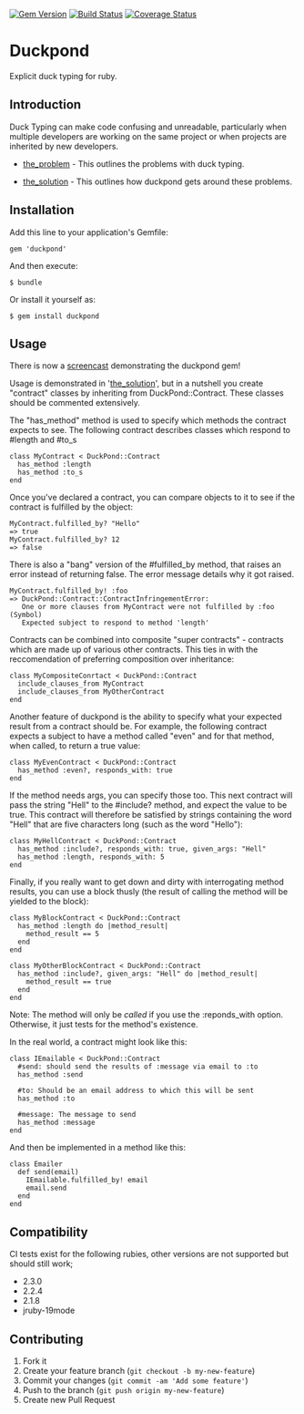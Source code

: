 [![Gem Version](https://badge.fury.io/rb/duckpond.svg)](http://badge.fury.io/rb/duckpond)
[![Build Status](https://travis-ci.org/mikeyhogarth/duckpond.svg?branch=master)](https://travis-ci.org/mikeyhogarth/duckpond)
[![Coverage Status](https://img.shields.io/coveralls/mikeyhogarth/duckpond.svg)](https://coveralls.io/r/mikeyhogarth/duckpond)

# Duckpond

Explicit duck typing for ruby.


## Introduction

Duck Typing can make code confusing and unreadable, particularly
when multiple developers are working on the same project or when
projects are inherited by new developers.

* [the_problem](docs/the_problem.txt) - This outlines the problems with duck typing.

* [the_solution](docs/the_solution.txt) - This outlines how duckpond gets around these problems.


## Installation

Add this line to your application's Gemfile:

    gem 'duckpond'

And then execute:

    $ bundle

Or install it yourself as:

    $ gem install duckpond


## Usage

There is now a [screencast](https://www.youtube.com/watch?v=XTFigHzAfsk&feature=youtu.be) demonstrating the duckpond gem!

Usage is demonstrated in '[the_solution](docs/the_solution.txt)', but in a nutshell you
create "contract" classes by inheriting from DuckPond::Contract. These classes should
be commented extensively.

The "has_method" method is used to specify which methods the contract expects to see. The
following contract describes classes which respond to #length and #to_s

    class MyContract < DuckPond::Contract
      has_method :length
      has_method :to_s
    end

Once you've declared a contract, you can compare objects to it to see if the contract is
fulfilled by the object:

    MyContract.fulfilled_by? "Hello"
    => true
    MyContract.fulfilled_by? 12
    => false

There is also a "bang" version of the #fulfilled_by method, that raises an error instead
of returning false. The error message details why it got raised.

    MyContract.fulfilled_by! :foo
    => DuckPond::Contract::ContractInfringementError:
       One or more clauses from MyContract were not fulfilled by :foo (Symbol)
       Expected subject to respond to method 'length'


Contracts can be combined into composite "super contracts" - contracts which are made up of
various other contracts. This ties in with the reccomendation of preferring composition over inheritance:

    class MyCompositeConrtact < DuckPond::Contract
      include_clauses_from MyContract
      include_clauses_from MyOtherContract
    end

Another feature of duckpond is the ability to specify what your expected result from a contract should be. For example,
the following contract expects a subject to have a method called "even" and for that method, when called, to return a
true value:

    class MyEvenContract < DuckPond::Contract
      has_method :even?, responds_with: true
    end

If the method needs args, you can specify those too. This next contract will pass the string "Hell" to the #include? method,
and expect the value to be true. This contract will therefore be satisfied by strings containing the word "Hell" that are
five characters long (such as the word "Hello"):

    class MyHellContract < DuckPond::Contract
      has_method :include?, responds_with: true, given_args: "Hell"
      has_method :length, responds_with: 5
    end

Finally, if you really want to get down and dirty with interrogating method results, you can use a block thusly (the result of calling the method will be yielded to the block):

    class MyBlockContract < DuckPond::Contract
      has_method :length do |method_result|
        method_result == 5
      end
    end

    class MyOtherBlockContract < DuckPond::Contract
      has_method :include?, given_args: "Hell" do |method_result|
        method_result == true
      end
    end

Note: The method will only be *called* if you use the :reponds_with option. Otherwise, it just tests for the method's existence.

In the real world, a contract might look like this:

    class IEmailable < DuckPond::Contract
      #send: should send the results of :message via email to :to
      has_method :send

      #to: Should be an email address to which this will be sent
      has_method :to

      #message: The message to send
      has_method :message
    end

And then be implemented in a method like this:

    class Emailer
      def send(email)
        IEmailable.fulfilled_by! email
        email.send
      end
    end


## Compatibility

CI tests exist for the following rubies, other versions are not supported but should still work;

  - 2.3.0
  - 2.2.4
  - 2.1.8
  - jruby-19mode


## Contributing

1. Fork it
2. Create your feature branch (`git checkout -b my-new-feature`)
3. Commit your changes (`git commit -am 'Add some feature'`)
4. Push to the branch (`git push origin my-new-feature`)
5. Create new Pull Request
